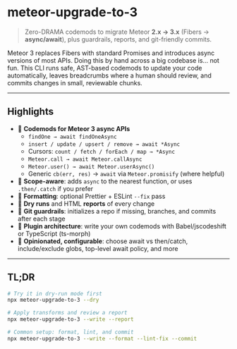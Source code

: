 # meteor-upgrade-to-3
> Zero-DRAMA codemods to migrate Meteor **2.x → 3.x** (Fibers → **async/await**), plus guardrails, reports, and git-friendly commits.

Meteor 3 replaces Fibers with standard Promises and introduces async versions of most APIs. Doing this by hand across a big codebase is… not fun. This CLI runs safe, AST-based codemods to update your code automatically, leaves breadcrumbs where a human should review, and commits changes in small, reviewable chunks.

---

## Highlights

- 🔁 **Codemods for Meteor 3 async APIs**
  - `findOne → await findOneAsync`
  - `insert / update / upsert / remove → await *Async`
  - Cursors: `count / fetch / forEach / map → *Async`
  - `Meteor.call → await Meteor.callAsync`
  - `Meteor.user() → await Meteor.userAsync()`
  - Generic `cb(err, res)` → `await` via `Meteor.promisify` (where helpful)
- 🧠 **Scope-aware**: adds `async` to the nearest function, or uses `.then/.catch` if you prefer
- 🧹 **Formatting**: optional Prettier + ESLint `--fix` pass
- 🧪 **Dry runs** and HTML **reports** of every change
- 🛟 **Git guardrails**: initializes a repo if missing, branches, and commits after each stage
- 🧩 **Plugin architecture**: write your own codemods with Babel/jscodeshift or TypeScript (ts-morph)
- 🧭 **Opinionated, configurable**: choose await vs then/catch, include/exclude globs, top-level await policy, and more

---

## TL;DR

```bash
# Try it in dry-run mode first
npx meteor-upgrade-to-3 --dry

# Apply transforms and review a report
npx meteor-upgrade-to-3 --write --report

# Common setup: format, lint, and commit
npx meteor-upgrade-to-3 --write --format --lint-fix --commit
